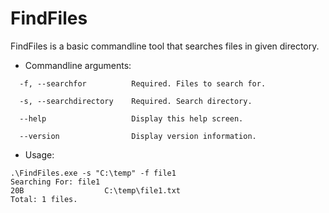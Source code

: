 # FindFiles

FindFiles is a basic commandline tool that searches files in given directory.

- Commandline arguments:

```options
  -f, --searchfor          Required. Files to search for.

  -s, --searchdirectory    Required. Search directory.

  --help                   Display this help screen.

  --version                Display version information.
```

- Usage:

```command
.\FindFiles.exe -s "C:\temp" -f file1
Searching For: file1
20B                  C:\temp\file1.txt
Total: 1 files.
```
